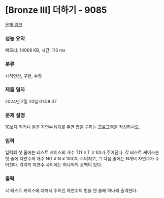 # [Bronze III] 더하기 - 9085 

[문제 링크](https://www.acmicpc.net/problem/9085) 

### 성능 요약

메모리: 14068 KB, 시간: 116 ms

### 분류

사칙연산, 구현, 수학

### 제출 일자

2024년 2월 20일 01:58:37

### 문제 설명

<p>10보다 작거나 같은 자연수 N개를 주면 합을 구하는 프로그램을 작성하시오.</p>

### 입력 

 <p>입력의 첫 줄에는 테스트 케이스의 개수 T(1 ≤ T ≤ 10)가 주어진다. 각 테스트 케이스는 첫 줄에 자연수의 개수 N(1 ≤ N ≤ 100)이 주어지고, 그 다음 줄에는 N개의 자연수가 주어진다. 각각의 자연수 사이에는 하나씩의 공백이 있다.</p>

### 출력 

 <p>각 테스트 케이스에 대해서 주어진 자연수의 합을 한 줄에 하나씩 출력한다.</p>

